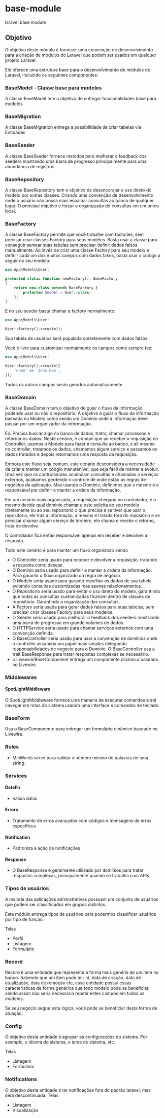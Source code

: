 # base-module
laravel base module

## Objetivo

O objetivo deste módulo é fornecer uma convenção de desenvolvimento para a criação de módulos do Laravel que podem ser
usados em qualquer projeto Laravel.

Ele oferece uma estrutura base para o desenvolvimento de módulos do Laravel, incluindo os seguintes componentes:

### BaseModel - Classe base para modelos

A classe BaseModel tem o objetivo de entregar funcionalidades base para modelos

### BaseMigration

A classe BaseMigration entrega a possibilidade de criar tabelas via Entidades

### BaseSeeder

A classe BaseSeeder fornece metodos para melhorar o feedback dos seeders mostrando uma barra de progresso principalmente
para uma abundância de registros

### BaseRepository

A classe BaseRepository tem o objetivo de desencorajar o uso direto do modelo por outras classes. Criando uma convenção
de desenvolvimento onde o usuário não possa mais espalhar consultas ao banco de qualquer lugar.
O principal objetivo é forçar a organização de consultas em um único local.

### BaseFactory

A classe BaseFactory permite que você trabalhe com factories, sem precisar criar classes Factory para seus modelos.
Basta usar a classe para conseguir semear suas tabelas sem precisar definir dados falsos manualmente.
Ao invés de criar uma classe Factory para seu modelo e definir cada um dos muitos campos com dados fakes, basta usar o
codigo a seguir no seu modelo:

```php
use App\Models\User;

protected static function newFactory(): BaseFactory
{
    return new class extends BaseFactory {
        protected $model = User::class;
    };
}
```

E no seu seeder basta chamar a factory normalmente:

```php
use App\Models\User;

User::factory()->create();
```

Sua tabela de usuários será populada corretamente com dados falsos.

Você é livre para customizar normalmente os campos como sempre fez:

```php
use App\Models\User;

User::factory()->create([
    'name' => 'John Doe',
]);
```

Todos os outros campos serão gerados automaticamente.

### BaseDomain

A classe BaseDomain tem o objetivo de guiar o fluxo da informação podendo usar ou não o repositório.
A objetivo é guiar o fluxo da informação baseada no Modelo como sendo um Domínio onde a informação deve passar por um
organizador da informação.

Ex: Precisa buscar algo no banco de dados, tratar, chamar processos e retornar os dados.
Neste cenário, é comum que ao receber a requisição no Controller, usamos o Modelo para fazer a consulta ao banco, e ali
mesmo no controller, tratamos os dados, chamamos algum serviço e passamos os dados tratados e depois retornamos uma
resposta da requisição.

Embora este fluxo seja comum, este cenário desconsidera a necessidade de criar e manter um códgio manutenível, que seja
fácil de manter e evoluir.
Uma vez que os controladores acumulam consultas e chamadas a serviços externos, acabamos perdendo o controle de onde
estão as regras de negócios da aplicação.
Mas usando o Domínio, definimos que o mesmo é o responsável por definir e manter a ordem da informação.

Em um cenário mais organizado, a requisição chegaria no controlador, e o mesmo decide qual dominio chamar e este
solicita ao seu modelo diretamente ou ao seu repositorio o que precisa
e se tiver que usar o repositório, ele traz a informação, a mesma é tratada fora do reposiório e se precisar chamar
algum cerviço de terceiro, ele chama e recebe o retorno, trata de devolve.

O controlador fica então responsável apenas em receber e devolver a resposta.

Todo este cenário é para manter um fluxo organizado sendo

- O Controller seria usado para receber e devolver a requisição, tratando a resposta como desejar.
- O Domínio seria usado para definir e manter a ordem da informação. Para garantir o fluxo organizado da regra de
  negócio.
- O Modelo seria usado para garantir espelhar os dados de sua tabela evitando consultas customizadas mas apenas
  relacionamentos.
- O Repositorio seria usado para evitar o uso direto do modelo, garantindo que todas as consultas customizadas ficariam
  dentro de classes de repositório. Garantindo a organização das consultas.
- A Factory seria usada para gerar dados falsos para suas tabelas, sem precisar criar classes Factory para seus modelos.
- O Seeder seria usado para melhorar o feedback dos seeders mostrando uma barra de progresso em grande volumes de dados.
- O HTTPService seria usado para chamar serviços externos com uma convenção definida.
- O BaseController seria usado para usar a convenção de dominios onde o controller assumiria um papel mais simples
  delegando responsabilidades de negocio para o Domínio. O BaseController usa a trait BaseResponse para tratar respostas
  complexas se necessário.
- o Livewire/BaseComponent entrega um componente dinâmico baseado no Livewire.

### Middlewares

#### SpotLightMiddleware

O SpotLightMiddleware fornece uma maneira de executar comandos e até navegar em rotas do sistema usando uma interface e
comandos de teclado.

### BaseForm

Usa o BaseComponente para entregar um formulário dinâmico baseado no Livewire.

### Rules

- MinWords serve para validar o número mínimo de palavras de uma string.

### Services

#### DateFn

- Valida datas

#### Errors

- Tratamento de erros avançados com códigos e mensagens de erros específicos

#### Notification

- Padroniza a ação de notificações

#### Response

- O BaseResponse é geralmente utilizado por domínios para tratar respostas complexas, principalmente quando se trabalha
  com APIs.

### Tipos de usuários

A maioria das aplicações adminstrativas possuem um conjunto de usuários que podem ser classificados em grupos distintos.

Este módulo entrega tipos de usuários para podermos classificar usuários por tipo de função.

Telas

- Perfil
- Listagem
- Formulário

### Record

Record é uma entidade que representa a forma mais genéria de um item no banco. Sabendo que um item pode ter:
id, data de criação, data de atualização, data de remoção etc, essa entidade possui essas características de forma
genérica que todo modelo pode se beneficiar, sendo assim não seria necessário repetir estes campos em todos os modelos.

Se seu negócio segue esta lógica, você pode se beneficiar desta forma de atuação.

### Config

O objetivo desta entidade é agrupar as configurações do sistema. Por exemplo, o idioma do sistema, o tema do sistema,
etc.

Telas

- Listagem
- Formulário

### Notifications

O objetivo desta entidade é ter notificações fora do padrão laravel, mas será descontinuada.
Telas

- Listagem
- Visualização
